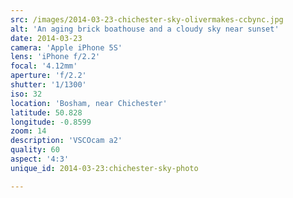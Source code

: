 ```yaml
---
src: /images/2014-03-23-chichester-sky-olivermakes-ccbync.jpg
alt: 'An aging brick boathouse and a cloudy sky near sunset'
date: 2014-03-23
camera: 'Apple iPhone 5S'
lens: 'iPhone f/2.2'
focal: '4.12mm'
aperture: 'f/2.2'
shutter: '1/1300'
iso: 32
location: 'Bosham, near Chichester'
latitude: 50.828
longitude: -0.8599
zoom: 14
description: 'VSCOcam a2'
quality: 60
aspect: '4:3'
unique_id: 2014-03-23:chichester-sky-photo

---
```

